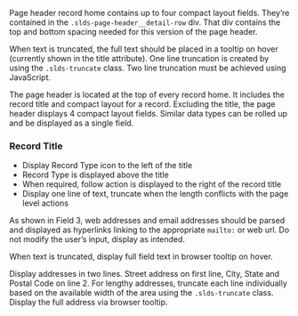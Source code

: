 Page header record home contains up to four compact layout fields. They’re contained in the `.slds-page-header__detail-row` div. That div contains the top and bottom spacing needed for this version of the page header.

When text is truncated, the full text should be placed in a tooltip on hover (currently shown in the title attribute). One line truncation is created by using the `.slds-truncate` class. Two line truncation must be achieved using JavaScript.

The page header is located at the top of every record home. It includes the record title and compact layout for a record. Excluding the title, the page header displays 4 compact layout fields. Similar data types can be rolled up and be displayed as a single field.

### Record Title

* Display Record Type icon to the left of the title
* Record Type is displayed above the title
* When required, follow action is displayed to the right of the record title
* Display one line of text, truncate when the length conflicts with the page level actions

As shown in Field 3, web addresses and email addresses should be parsed and displayed as hyperlinks linking to the appropriate `mailto:` or web url. Do not modify the user’s input, display as intended.

When text is truncated, display full field text in browser tooltip on hover.

Display addresses in two lines. Street address on first line, City, State and Postal Code on line 2. For lengthy addresses, truncate each line individually based on the available width of the area using the `.slds-truncate` class. Display the full address via browser tooltip.
